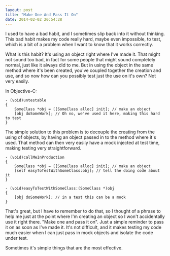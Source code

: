 ```yaml
---
layout: post
title: "Make One And Pass It On"
date: 2014-02-02 20:54:28
---
```

I used to have a bad habit, and I sometimes slip back into it without thinking. This bad habit makes my code really hard, maybe even impossible, to test, which is a bit of a problem when I want to know that it works correctly.

What is this habit? It's using an object right where I've made it. That might not sound too bad, in fact for some people that might sound completely normal, just like it always did to me. But in using the object in the same method where it's been created, you've coupled together the creation and use, and so now how can you possibly test just the use on it's own? Not very easily.

In Objective-C:

```objc
- (void)untestable
{
    SomeClass *obj = [[SomeClass alloc] init]; // make an object
    [obj doSomeWork]; // Oh no, we've used it here, making this hard to test
}
```

The simple solution to this problem is to decouple the creating from the using of objects, by having an object passed in to the method where it's used. That method can then very easily have a mock injected at test time, making testing very straightforward.

```objc
- (void)callMeInProduction
{
    SomeClass *obj = [[SomeClass alloc] init]; // make an object
    [self easyToTestWithSomeClass:obj]; // tell the doing code about it
}

- (void)easyToTestWithSomeClass:(SomeClass *)obj
{
    [obj doSomeWork]; // in a test this can be a mock
}
```

That's great, but I have to remember to do that, so I thought of a phrase to help me just at the point where I'm creating an object so I won't accidentally use it right there. "Make one and pass it on". Just a simple reminder to pass it on as soon as I've made it. It's not difficult, and it makes testing my code much easier when I can just pass in mock objects and isolate the code under test.

Sometimes it's simple things that are the most effective.
